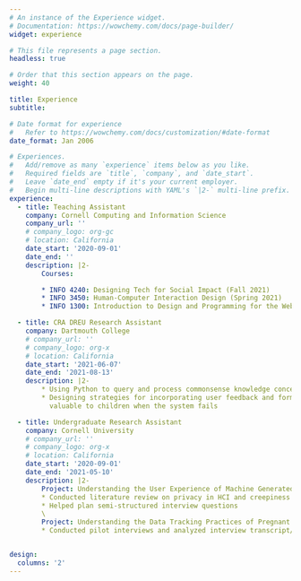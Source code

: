 ```yaml
---
# An instance of the Experience widget.
# Documentation: https://wowchemy.com/docs/page-builder/
widget: experience

# This file represents a page section.
headless: true

# Order that this section appears on the page.
weight: 40

title: Experience
subtitle:

# Date format for experience
#   Refer to https://wowchemy.com/docs/customization/#date-format
date_format: Jan 2006

# Experiences.
#   Add/remove as many `experience` items below as you like.
#   Required fields are `title`, `company`, and `date_start`.
#   Leave `date_end` empty if it's your current employer.
#   Begin multi-line descriptions with YAML's `|2-` multi-line prefix.
experience:
  - title: Teaching Assistant
    company: Cornell Computing and Information Science
    company_url: ''
    # company_logo: org-gc
    # location: California
    date_start: '2020-09-01'
    date_end: ''
    description: |2-
        Courses:

        * INFO 4240: Designing Tech for Social Impact (Fall 2021)
        * INFO 3450: Human-Computer Interaction Design (Spring 2021)
        * INFO 1300: Introduction to Design and Programming for the Web (Fall 2020)

  - title: CRA DREU Research Assistant
    company: Dartmouth College
    # company_url: ''
    # company_logo: org-x
    # location: California
    date_start: '2021-06-07'
    date_end: '2021-08-13'
    description: |2-
        * Using Python to query and process commonsense knowledge concepts and generate questionanswer pairs from text for AISpy, an agent capable of playing “I Spy” games
        * Designing strategies for incorporating user feedback and formulating output in a way that is
          valuable to children when the system fails

  - title: Undergraduate Research Assistant
    company: Cornell University
    # company_url: ''
    # company_logo: org-x
    # location: California
    date_start: '2020-09-01'
    date_end: '2021-05-10'
    description: |2-
        Project: Understanding the User Experience of Machine Generated Language
        * Conducted literature review on privacy in HCI and creepiness
        * Helped plan semi-structured interview questions
        \
        Project: Understanding the Data Tracking Practices of Pregnant Women
        * Conducted pilot interviews and analyzed interview transcript/notes


design:
  columns: '2'
---
```

